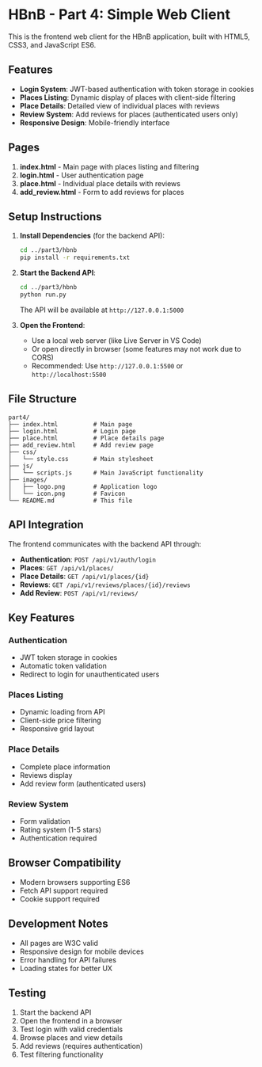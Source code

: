 # HBnB - Part 4: Simple Web Client

This is the frontend web client for the HBnB application, built with HTML5, CSS3, and JavaScript ES6.

## Features

- **Login System**: JWT-based authentication with token storage in cookies
- **Places Listing**: Dynamic display of places with client-side filtering
- **Place Details**: Detailed view of individual places with reviews
- **Review System**: Add reviews for places (authenticated users only)
- **Responsive Design**: Mobile-friendly interface

## Pages

1. **index.html** - Main page with places listing and filtering
2. **login.html** - User authentication page
3. **place.html** - Individual place details with reviews
4. **add_review.html** - Form to add reviews for places

## Setup Instructions

1. **Install Dependencies** (for the backend API):
   ```bash
   cd ../part3/hbnb
   pip install -r requirements.txt
   ```

2. **Start the Backend API**:
   ```bash
   cd ../part3/hbnb
   python run.py
   ```
   The API will be available at `http://127.0.0.1:5000`

3. **Open the Frontend**:
   - Use a local web server (like Live Server in VS Code)
   - Or open directly in browser (some features may not work due to CORS)
   - Recommended: Use `http://127.0.0.1:5500` or `http://localhost:5500`

## File Structure

```
part4/
├── index.html          # Main page
├── login.html          # Login page
├── place.html          # Place details page
├── add_review.html     # Add review page
├── css/
│   └── style.css       # Main stylesheet
├── js/
│   └── scripts.js      # Main JavaScript functionality
├── images/
│   ├── logo.png        # Application logo
│   └── icon.png        # Favicon
└── README.md           # This file
```

## API Integration

The frontend communicates with the backend API through:
- **Authentication**: `POST /api/v1/auth/login`
- **Places**: `GET /api/v1/places/`
- **Place Details**: `GET /api/v1/places/{id}`
- **Reviews**: `GET /api/v1/reviews/places/{id}/reviews`
- **Add Review**: `POST /api/v1/reviews/`

## Key Features

### Authentication
- JWT token storage in cookies
- Automatic token validation
- Redirect to login for unauthenticated users

### Places Listing
- Dynamic loading from API
- Client-side price filtering
- Responsive grid layout

### Place Details
- Complete place information
- Reviews display
- Add review form (authenticated users)

### Review System
- Form validation
- Rating system (1-5 stars)
- Authentication required

## Browser Compatibility

- Modern browsers supporting ES6
- Fetch API support required
- Cookie support required

## Development Notes

- All pages are W3C valid
- Responsive design for mobile devices
- Error handling for API failures
- Loading states for better UX

## Testing

1. Start the backend API
2. Open the frontend in a browser
3. Test login with valid credentials
4. Browse places and view details
5. Add reviews (requires authentication)
6. Test filtering functionality
